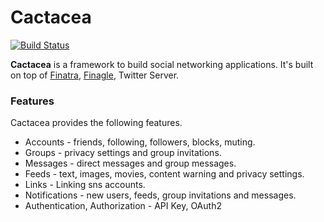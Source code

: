 # Cactacea

[![Build Status](https://travis-ci.org/cactacea/backend.svg?branch=master)](https://travis-ci.org/cactacea/backend)

**Cactacea** is a framework to build social networking applications. It's built on top of [Finatra](https://twitter.github.io/finatra/), [Finagle](https://twitter.github.io/finagle/), Twitter Server.

### Features ###

Cactacea provides the following features.

- Accounts - friends, following, followers, blocks, muting.
- Groups - privacy settings and group invitations.
- Messages - direct messages and group messages.
- Feeds - text, images, movies, content warning and privacy settings.
- Links - Linking sns accounts.
- Notifications - new users, feeds, group invitations and messages. 
- Authentication, Authorization - API Key, OAuth2
